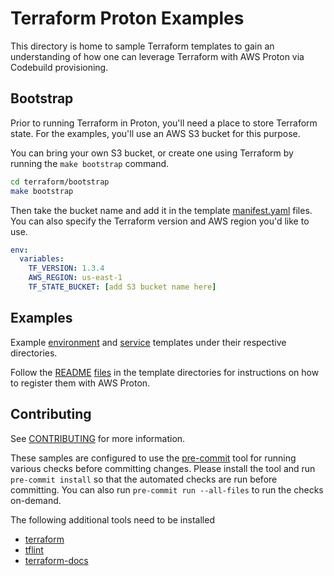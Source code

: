 # Terraform Proton Examples

This directory is home to sample Terraform templates to gain an understanding of how one can leverage Terraform with AWS Proton via Codebuild provisioning.

## Bootstrap

Prior to running Terraform in Proton, you'll need a place to store Terraform state.  For the examples, you'll use an AWS S3 bucket for this purpose.

You can bring your own S3 bucket, or create one using Terraform by running the `make bootstrap` command.

```sh
cd terraform/bootstrap
make bootstrap
```

Then take the bucket name and add it in the template [manifest.yaml](./environment-templates/vpc-ecs-cluster/infrastructure/manifest.yaml) files.  You can also specify the Terraform version and AWS region you'd like to use.

```yaml
env:
  variables:
    TF_VERSION: 1.3.4
    AWS_REGION: us-east-1
    TF_STATE_BUCKET: [add S3 bucket name here]
```

## Examples

Example [environment](./environment-templates/README.md) and [service](./service-templates/README.md) templates under their respective directories.

Follow the [README](./environment-templates/vpc-ecs-cluster/README.md) [files](./service-templates/ecs-fargate-load-balanced-service/README.md) in the template directories for instructions on how to register them with AWS Proton.


## Contributing

See [CONTRIBUTING](CONTRIBUTING.md) for more information.

These samples are configured to use the [pre-commit](https://pre-commit.com/) tool for running various checks before committing changes.  Please install the tool and run `pre-commit install` so that the automated checks are run before committing.  You can also run `pre-commit run --all-files` to run the checks on-demand.

The following additional tools need to be installed
- [terraform](https://developer.hashicorp.com/terraform/tutorials/aws-get-started/install-cli)
- [tflint](https://github.com/terraform-linters/tflint)
- [terraform-docs](https://terraform-docs.io/)
